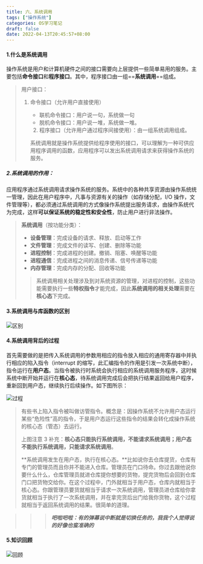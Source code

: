 ```yaml
---
title: 六、系统调用
tags: ["操作系统"]
categories: OS学习笔记
draft: false
date: 2022-04-13T20:45:57+08:00
---
```


#### 1.什么是系统调用

操作系统是用户和计算机硬件之间的接口需要向上层提供一些简单易用的服务。主要包括**命令接口**和**程序接口**。其中，程序接口由一组==**系统调用**==组成。

> 用户接口：
>
> 1. 命令接口（允许用户直接使用）
>
>    - 联机命令接口：用户说一句，系统做一句
>    - 脱机命令接口：用户说一堆，系统做一堆。
>
>    2. 程序接口（允许用户通过程序间接使用）：由一组系统调用组成。
>
>    系统调用就是操作系统提供给程序使用的接口，可以理解为一种可供应用程序调用的函数，应用程序可以发出系统调用请求来获得操作系统的服务。

##### 2.系统调用的作用：

应用程序通过系统调用请求操作系统的服务。系统中的各种共享资源由操作系统统一管理，因此在用户程序中，凡事与资源有关的操作（如存储分配，I/O 操作，文件管理等），都必须通过系统调用的方式像操作系统提出服务请求，由操作系统代为完成，这样**可以保证系统的稳定性和安全性**，防止用户进行非法操作。

> **系统调用**（按功能分类）：
>
> - **设备管理**：完成设备的请求、释放、启动等工作
> - **文件管理**：完成文件的读写、创建、删除等功能
> - **进程控制**：完成进程的创建。撤销、阻塞、唤醒等功能
> - **进程通信**：完成进程之间的消息传递、信号传递等功能
> - **内存管理**：完成内存的分配、回收等功能
>
> > 系统调用相关处理涉及到对系统资源的管理，对进程的控制，这些功能需要执行一些**特权指令**才能完成，因此**系统调用的相关处理**需要在**核心态**下完成。

#### 3.系统调用与库函数的区别

![区别](https://s1.ax1x.com/2022/04/13/LMvy5D.png)

#### 4.系统调用背后的过程

首先需要做的是把传入系统调用的参数用相应的指令放入相应的通用寄存器中并执行相应的陷入指令（interrupt 的缩写，此汇编指令的作用是引发一次系统中断），指令运行在**用户态**。当指令被执行时系统会执行相应的系统调用服务程序，这时候系统中断开始并运行在**核心态**，待系统调用完成后会把执行结果返回给用户程序，重新回到用户态，继续执行后续操作。如下图所示：

![过程](https://s1.ax1x.com/2022/04/13/LMvRxA.png)

> 有些书上陷入指令被叫做访管指令。概念是：因操作系统不允许用户态运行某些“危险性”高的指令，于是用户态运行这些指令的结果会转化成操作系统的核心态（管态）去运行。
>
> 上图注意 3 补充：**核心态只能执行系统调用，不能请求系统调用；用户态不能执行系统调用，只能请求系统调用**。
>
> **系统调用发生在用户态，执行在核心态。**比如说你去仓库提货，仓库有专门的管理员而且你并不能进入仓库。管理员在门口待命。你过去跟他说你要什么什么，仓库管理员就进仓库提你想要的货物，提完货物后会回到仓库门口把货物交给你。在这个过程中，门外就相当于用户态，仓库内就相当于核心态。你跟管理员要货就相当于请求一次系统调用，管理员进仓库给你拿货就相当于执行了一次系统调用，并在拿完货后出门给我你货物，这个过程就相当于返回系统调用的结果。很简单的道理。

> > > **_吧啦吧啦：有的弹幕说中断就是切换任务的，我我个人觉得说的好像也蛮准确的_**

#### 5.知识回顾

![回顾](https://s1.ax1x.com/2022/04/13/LMxCiF.png)
